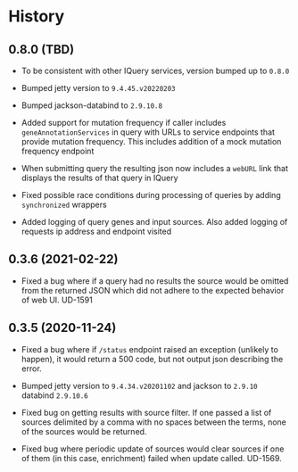History
========

0.8.0 (TBD)
-------------

* To be consistent with other IQuery services, version bumped up to `0.8.0`

* Bumped jetty version to `9.4.45.v20220203`

* Bumped jackson-databind to `2.9.10.8`

* Added support for mutation frequency if caller includes `geneAnnotationServices` in query with
  URLs to service endpoints that provide mutation frequency. This includes addition of a mock mutation
  frequency endpoint

* When submitting query the resulting json now includes a `webURL` link that displays the
  results of that query in IQuery

* Fixed possible race conditions during processing of queries by adding `synchronized` wrappers

* Added logging of query genes and input sources. Also added logging of requests ip address and endpoint visited

0.3.6 (2021-02-22)
------------------

* Fixed a bug where if a query had no results the source would be omitted from
  the returned JSON which did not adhere to the expected behavior of web UI. UD-1591

0.3.5 (2020-11-24)
------------------

* Fixed a bug where if `/status` endpoint raised an exception (unlikely to happen), it
  would return a 500 code, but not output json describing the error.

* Bumped jetty version to `9.4.34.v20201102` and jackson to `2.9.10` databind `2.9.10.6`

* Fixed bug on getting results with source filter. If one passed a list of sources delimited
  by a comma with no spaces between the terms, none of the sources would be returned.

* Fixed bug where periodic update of sources would clear sources if one of them 
  (in this case, enrichment) failed when update called. UD-1569.

